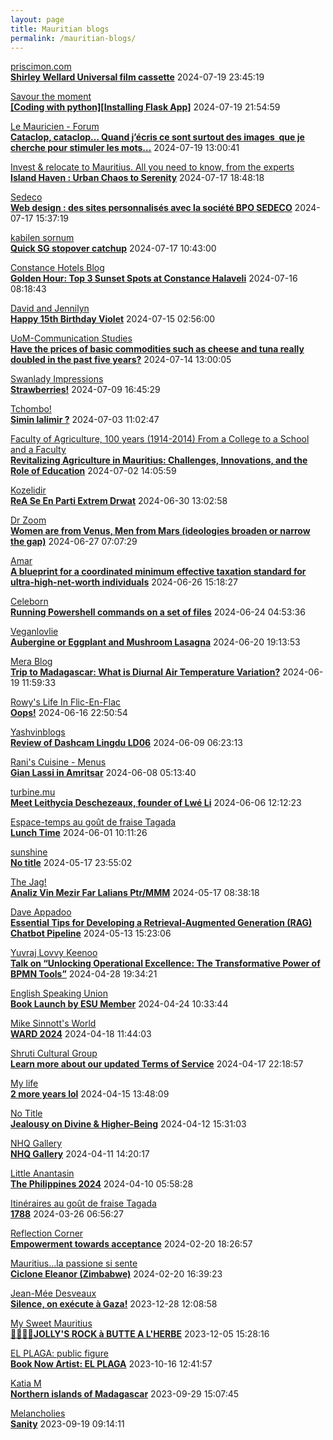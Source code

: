 ```yaml
---
layout: page
title: Mauritian blogs
permalink: /mauritian-blogs/
---
```


[priscimon.com](https://priscimon.com/blog)  
**[Shirley Wellard Universal film cassette](https://priscimon.com/blog/2024/07/19/shirley-wellard-universal-film-cassette/)**  2024-07-19 23:45:19

[Savour the moment](https://savourthemomentattechie.blogspot.com/)  
**[[Coding with python][Installing Flask App]](https://savourthemomentattechie.blogspot.com/2024/07/coding-with-pythoninstalling-flask-app.html)**  2024-07-19 21:54:59

[Le Mauricien - Forum](https://www.lemauricien.com/category/opinions/forum/)  
**[Cataclop, cataclop… Quand j’écris ce sont surtout des images  que je cherche pour stimuler les mots…](https://www.lemauricien.com/le-mauricien/cataclop-cataclop-quand-jecris-ce-sont-surtout-des-images-que-je-cherche-pour-stimuler-les-mots/642884/)**  2024-07-19 13:00:41

[Invest & relocate to Mauritius. All you need to know, from the experts](https://relocationmauritius.wordpress.com)  
**[Island Haven : Urban Chaos to Serenity](https://relocationmauritius.wordpress.com/2024/07/17/island-haven-urban-chaos-to-serenity/)**  2024-07-17 18:48:18

[Sedeco](https://sedecobtob.blogspot.com/)  
**[Web design : des sites personnalisés avec la société BPO SEDECO](https://sedecobtob.blogspot.com/2024/07/web-design-des-sites-personnalises-avec.html)**  2024-07-17 15:37:19

[kabilen sornum](https://kabilen.tumblr.com/)  
**[Quick SG stopover catchup](https://kabilen.tumblr.com/post/756242847384109056)**  2024-07-17 10:43:00

[Constance Hotels Blog](https://blog.constancehotels.com)  
**[Golden Hour: Top 3 Sunset Spots at Constance Halaveli](https://blog.constancehotels.com/golden-hour-top-3-sunset-spots-at-constance-halaveli/)**  2024-07-16 08:18:43

[David and Jennilyn](https://davidandjennilyn.com)  
**[Happy 15th Birthday Violet](https://davidandjennilyn.com/2024/07/14/happy-15th-birthday-violet/)**  2024-07-15 02:56:00

[UoM-Communication Studies](https://comstudies.wordpress.com)  
**[Have the prices of basic commodities such as cheese and tuna really doubled in the past five years?](https://comstudies.wordpress.com/2024/07/14/have-the-prices-of-basic-commodities-such-as-cheese-and-tuna-really-doubled-in-the-past-five-years/)**  2024-07-14 13:00:05

[Swanlady Impressions](https://swanlady-impressions.blogspot.com/)  
**[Strawberries!](https://swanlady-impressions.blogspot.com/2024/07/strawberries.html)**  2024-07-09 16:45:29

[Tchombo!](https://tchombo.blogspot.com/)  
**[Simin lalimir ?](https://tchombo.blogspot.com/2024/07/simin-lalimir.html)**  2024-07-03 11:02:47

[Faculty of Agriculture, 100 years (1914-2014)         From a College to a School and a Faculty](https://facultyagriculture.blogspot.com/)  
**[Revitalizing Agriculture in Mauritius: Challenges, Innovations, and the Role of Education](https://facultyagriculture.blogspot.com/2024/07/revitalizing-agriculture-in-mauritius.html)**  2024-07-02 14:05:59

[Kozelidir](http://kozelidir.blogspot.com/)  
**[ReA Se En Parti Extrem Drwat](http://kozelidir.blogspot.com/2024/06/rea-se-en-parti-extrem-drwat.html)**  2024-06-30 13:02:58

[Dr Zoom](https://zoomdr.blogspot.com/)  
**[Women are from Venus, Men from Mars (ideologies broaden or narrow the gap)](https://zoomdr.blogspot.com/2024/06/women-are-from-venus-men-from-mars.html)**  2024-06-27 07:07:29

[Amar](https://amarbheenick.blogspot.com/)  
**[A blueprint for a coordinated minimum effective taxation standard for ultra-high-net-worth individuals](https://amarbheenick.blogspot.com/2024/06/a-blueprint-for-coordinated-minimum.html)**  2024-06-26 15:18:27

[Celeborn](http://blog.atwin.org/)  
**[Running Powershell commands on a set of files](http://blog.atwin.org/2024/06/running-powershell-commands-on-set-of.html)**  2024-06-24 04:53:36

[Veganlovlie](https://veganlovlie.com)  
**[Aubergine or Eggplant and Mushroom Lasagna](https://veganlovlie.com/aubergine-and-mushroom-lasagna/)**  2024-06-20 19:13:53

[Mera Blog](https://nayarweb.com/blog)  
**[Trip to Madagascar: What is Diurnal Air Temperature Variation?](https://nayarweb.com/blog/2024/trip-to-madagascar-what-is-diurnal-air-temperature-variation/)**  2024-06-19 11:59:33

[Rowy's Life In Flic-En-Flac](https://flicenflac.blogspot.com/)  
**[Oops!](https://flicenflac.blogspot.com/2024/06/oops.html)**  2024-06-16 22:50:54

[Yashvinblogs](https://yashvinblogs.com)  
**[Review of Dashcam Lingdu LD06](https://yashvinblogs.com/2024/06/09/dashcam-lingdu-ld06/)**  2024-06-09 06:23:13

[Rani's Cuisine - Menus](https://raniscuisine.com/blogs/news)  
**[Gian Lassi in Amritsar](https://raniscuisine.com/blogs/news/gian-lassi-in-amritsar)**  2024-06-08 05:13:40

[turbine.mu](https://turbine.mu)  
**[Meet Leithycia Deschezeaux, founder of Lwé Li](https://turbine.mu/blog/2024/06/06/meet-leithycia-deschezeaux-founder-of-lwe-li/)**  2024-06-06 12:12:23

[Espace-temps au goût de fraise Tagada](http://gadatagada.blogspot.com/)  
**[Lunch Time](http://gadatagada.blogspot.com/2024/06/lunch-time.html)**  2024-06-01 10:11:26

[sunshine](https://sooriamoorthy.blogspot.com/)  
**[No title](https://sooriamoorthy.blogspot.com/2024/05/apres-avoir-critique-le-capitalisme.html)**  2024-05-17 23:55:02

[The Jag!](https://morisk.blogspot.com/)  
**[Analiz Vin Mezir Far Lalians Ptr/MMM](https://morisk.blogspot.com/2024/05/analiz-vin-mezir-far-lalians-ptrmmm.html)**  2024-05-17 08:38:18

[Dave Appadoo](https://daveappadoo.com/)  
**[Essential Tips for Developing a Retrieval-Augmented Generation (RAG) Chatbot Pipeline](https://daveappadoo.com/things-to-look-out-for-when-building-a-retrieval-augmented-generation-rag-chatbot-pipeline/)**  2024-05-13 15:23:06

[Yuvraj Lovvy Keenoo](https://lovvy.wordpress.com)  
**[Talk on “Unlocking Operational Excellence: The Transformative Power of BPMN Tools”](https://lovvy.wordpress.com/2024/04/28/talk-on-unlocking-operational-excellence-the-transformative-power-of-bpmn-tools/)**  2024-04-28 19:34:21

[English Speaking Union](https://www.esumauritius.org)  
**[Book Launch by ESU Member](https://www.esumauritius.org/news/book-launch-by-esu-member/)**  2024-04-24 10:33:44

[Mike Sinnott's World](https://msinnott.net)  
**[WARD 2024](https://msinnott.net/2024/04/18/ward-2024/)**  2024-04-18 11:44:03

[Shruti Cultural Group](https://shruticulturalgroup.blogspot.com/)  
**[Learn more about our updated Terms of Service](https://shruticulturalgroup.blogspot.com/2024/04/learn-more-about-our-updated-terms-of.html)**  2024-04-17 22:18:57

[My life](https://myanonymouslife24.blogspot.com/)  
**[2 more years lol](https://myanonymouslife24.blogspot.com/2024/04/2-more-years-lol.html)**  2024-04-15 13:48:09

[No Title](https://vintishgokool.blogspot.com/)  
**[Jealousy on Divine & Higher-Being](https://vintishgokool.blogspot.com/2024/04/jealousy-on-higer-being.html)**  2024-04-12 15:31:03

[NHQ Gallery](https://nhq12.blogspot.com/)  
**[NHQ Gallery](https://nhq12.blogspot.com/2012/12/nhq-2012.html)**  2024-04-11 14:20:17

[Little Anantasin](https://littleanantasin.wordpress.com)  
**[The Philippines 2024](https://littleanantasin.wordpress.com/2024/04/10/the-philippines-2024/)**  2024-04-10 05:58:28

[Itinéraires au goût de fraise Tagada](http://gadatagada-portfolio.blogspot.com/)  
**[1788](http://gadatagada-portfolio.blogspot.com/2024/03/1788.html)**  2024-03-26 06:56:27

[Reflection Corner](https://tachah.blogspot.com/)  
**[Empowerment towards acceptance](https://tachah.blogspot.com/2024/02/empowerment-towards-acceptance.html)**  2024-02-20 18:26:57

[Mauritius...la passione si sente](https://mauritiuslapassionesisente.blogspot.com/)  
**[Ciclone Eleanor (Zimbabwe)](https://mauritiuslapassionesisente.blogspot.com/2024/02/eleanor-zimbabwe.html)**  2024-02-20 16:39:23

[Jean-Mée Desveaux](https://jeanmeedesveaux.blogspot.com/)  
**[Silence, on exécute à Gaza!](https://jeanmeedesveaux.blogspot.com/2023/12/silence-on-tue-gaza.html)**  2023-12-28 12:08:58

[My Sweet Mauritius](https://mysweetmauritius.blogspot.com/)  
**[🌴🇲🇺🌴JOLLY'S ROCK à BUTTE A L'HERBE](https://mysweetmauritius.blogspot.com/2023/12/jollys-rock-butte-lherbe.html)**  2023-12-05 15:28:16

[EL PLAGA: public figure](https://elplagaa.blogspot.com/)  
**[Book Now Artist: EL PLAGA](https://elplagaa.blogspot.com/2023/10/book-now-artist-el-plaga.html)**  2023-10-16 12:41:57

[Katia M](https://katiam.blog)  
**[Northern islands of Madagascar](https://katiam.blog/2023/09/29/northern-islands-of-madagascar/)**  2023-09-29 15:07:45

[Melancholies](https://faustianmatters.blogspot.com/)  
**[Sanity](https://faustianmatters.blogspot.com/2023/09/sanity.html)**  2023-09-19 09:14:11

<div style="height:0;width:0;overflow:hidden;"></div>